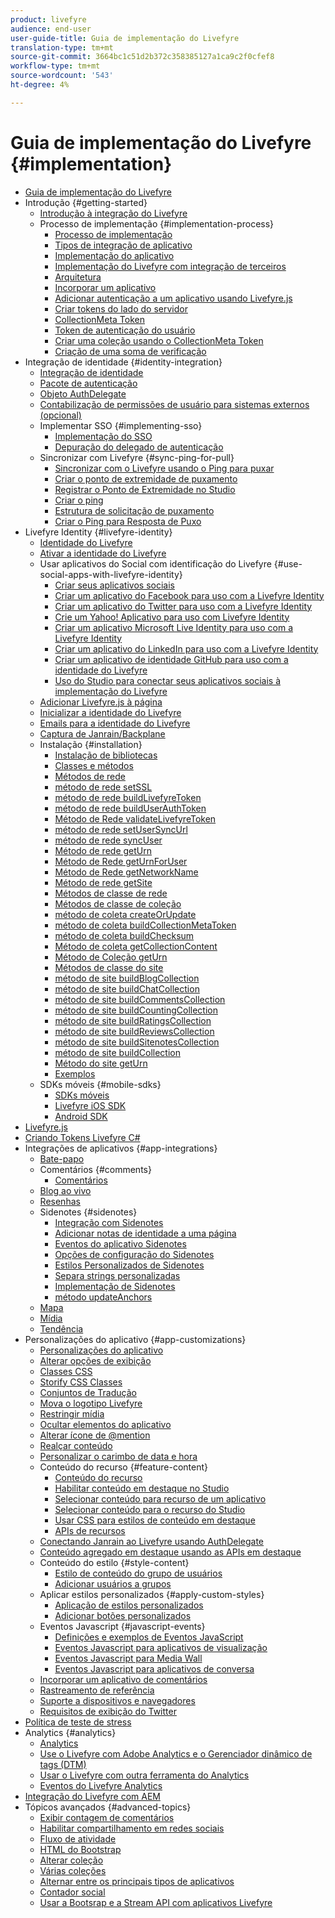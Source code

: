```yaml
---
product: livefyre
audience: end-user
user-guide-title: Guia de implementação do Livefyre
translation-type: tm+mt
source-git-commit: 3664bc1c51d2b372c358385127a1ca9c2f0cfef8
workflow-type: tm+mt
source-wordcount: '543'
ht-degree: 4%

---
```



# Guia de implementação do Livefyre {#implementation}

+ [Guia de implementação do Livefyre](home.md)
+ Introdução {#getting-started}
   + [Introdução à integração do Livefyre](c-getting-started/c-getting-started.md)
   + Processo de implementação {#implementation-process}
      + [Processo de implementação](c-getting-started/c-implementation-process/c-implementation-process.md)
      + [Tipos de integração de aplicativo](c-getting-started/c-implementation-process/c-app-integration-types.md)
      + [Implementação do aplicativo](c-getting-started/designer-app-implementation.md)
      + [Implementação do Livefyre com integração de terceiros](c-app-integrations/implement-livefyre-3rd-party.md)
      + [Arquitetura](c-getting-started/c-implementation-process/c-architecture.md)
      + [Incorporar um aplicativo](c-getting-started/c-implementation-process/c-using-livefyre.js-to-create-customize-and-use-apps-on-your-site.md)
      + [Adicionar autenticação a um aplicativo usando Livefyre.js](c-getting-started/c-implementation-process/c-add-authetication-to-an-app-using-livefyre.js.md)
      + [Criar tokens do lado do servidor](c-getting-started/c-implementation-process/c-build-server-side-tokens.md)
      + [CollectionMeta Token](c-getting-started/c-implementation-process/c-collectionmeta-tokent.md)
      + [Token de autenticação do usuário](c-getting-started/c-implementation-process/c-user-auth-token.md)
      + [Criar uma coleção usando o CollectionMeta Token](t-create-a-collectionmeta-token.md)
      + [Criação de uma soma de verificação](c-creating-a-checksum.md)
+ Integração de identidade {#identity-integration}
   + [Integração de identidade](t-about-identity-integration/t-about-identity-integration.md)
   + [Pacote de autenticação](t-about-identity-integration/c-authorization-package.md)
   + [Objeto AuthDelegate](t-about-identity-integration/c-building-an-auth-delegate.md)
   + [Contabilização de permissões de usuário para sistemas externos (opcional)](t-about-identity-integration/c-posting-user-permissions-to-external-systems.md)
   + Implementar SSO {#implementing-sso}
      + [Implementação do SSO](t-about-identity-integration/c-implementing-sso/c-implementing-sso.md)
      + [Depuração do delegado de autenticação](t-about-identity-integration/c-implementing-sso/c-debugging-auth.md)
   + Sincronizar com Livefyre {#sync-ping-for-pull}
      + [Sincronizar com o Livefyre usando o Ping para puxar](t-about-identity-integration/t-sync-with-livefyre-using-ping-for-pull/t-sync-with-livefyre-using-ping-for-pull.md)
      + [Criar o ponto de extremidade de puxamento](t-about-identity-integration/t-sync-with-livefyre-using-ping-for-pull/t-build-the-pull-endpoint.md)
      + [Registrar o Ponto de Extremidade no Studio](t-about-identity-integration/t-sync-with-livefyre-using-ping-for-pull/c-register-the-endpoint-with-studio.md)
      + [Criar o ping](t-about-identity-integration/t-sync-with-livefyre-using-ping-for-pull/t-build-the-ping.md)
      + [Estrutura de solicitação de puxamento](t-about-identity-integration/t-sync-with-livefyre-using-ping-for-pull/t-pull-request-structure.md)
      + [Criar o Ping para Resposta de Puxo](t-about-identity-integration/t-sync-with-livefyre-using-ping-for-pull/c-build-the-ping-for-pull-response.md)
+ Livefyre Identity {#livefyre-identity}
   + [Identidade do Livefyre](c-livefyre-identity-comp/c-livefyre-identity-comp.md)
   + [Ativar a identidade do Livefyre](c-livefyre-identity-comp/t-enable-livefyre-identity.md)
   + Usar aplicativos do Social com identificação do Livefyre {#use-social-apps-with-livefyre-identity}
      + [Criar seus aplicativos sociais](c-livefyre-identity-comp/t-create-your-social-apps.md)
      + [Criar um aplicativo do Facebook para uso com a Livefyre Identity](c-livefyre-identity-comp/t-create-a-facebook-app-for-use-with-livefyre-identity.md)
      + [Criar um aplicativo do Twitter para uso com a Livefyre Identity](c-livefyre-identity-comp/t-create-a-twitter-app-for-use-with-livefyre-identity.md)
      + [Crie um Yahoo! Aplicativo para uso com Livefyre Identity](c-livefyre-identity-comp/t-create-a-yahoo-app-for-use-with-livefyre-identity.md)
      + [Criar um aplicativo Microsoft Live Identity para uso com a Livefyre Identity](c-livefyre-identity-comp/t-create-a-microsoft-live-id-app-for-use-with-livefyre-identity.md)
      + [Criar um aplicativo do LinkedIn para uso com a Livefyre Identity](c-livefyre-identity-comp/t-create-a-linkedin-app-for-use-with-livefyre-identity.md)
      + [Criar um aplicativo de identidade GitHub para uso com a identidade do Livefyre](c-livefyre-identity-comp/c-create-a-github-identity.md)
      + [Uso do Studio para conectar seus aplicativos sociais à implementação do Livefyre](c-livefyre-identity-comp/t-using-studio-to-connect-your-social-apps-to-your-livefyre-implementation.md)
   + [Adicionar Livefyre.js à página](c-livefyre-identity-comp/t-add-livefyre.js-to-the-page.md)
   + [Inicializar a identidade do Livefyre](c-livefyre-identity-comp/t-initialize-livefyre-identity.md)
   + [Emails para a identidade do Livefyre](c-livefyre-identity-comp/c-emails-for-livefyre-identity.md)
   + [Captura de Janrain/Backplane](c-livefyre-identity-comp/c-janrain-capture-backplane-comp.md)
   + Instalação {#installation}
      + [Instalação de bibliotecas](c-installing-libraries/c-installing-libraries.md)
      + [Classes e métodos](c-installing-libraries/c-methods-livefyre.md)
      + [Métodos de rede](c-installing-libraries/c-network-methods.md)
      + [método de rede setSSL](c-installing-libraries/r-setssl-method.md)
      + [método de rede buildLivefyreToken](c-installing-libraries/r-buildlivefyretoken-method.md)
      + [método de rede buildUserAuthToken](c-installing-libraries/r-builduserauthtoken-method.md)
      + [Método de Rede validateLivefyreToken](c-installing-libraries/c-validatelivefyretoken-network-method.md)
      + [método de rede setUserSyncUrl](c-installing-libraries/r-setusersyncurl-method.md)
      + [método de rede syncUser](c-installing-libraries/r-syncuser-method.md)
      + [Método de rede getUrn](c-installing-libraries/r-geturn-method.md)
      + [Método de Rede getUrnForUser](c-installing-libraries/r-geturnforuser-method.md)
      + [Método de Rede getNetworkName](c-installing-libraries/r-getnetworkname-method.md)
      + [Método de rede getSite](c-installing-libraries/r-getsite-method.md)
      + [Métodos de classe de rede](c-installing-libraries/c-network-class-methods.md)
      + [Métodos de classe de coleção](c-installing-libraries/c-collection-methods.md)
      + [método de coleta createOrUpdate](c-installing-libraries/r-createorupdate-collection-method.md)
      + [método de coleta buildCollectionMetaToken](c-installing-libraries/r-buildcollectionmetatoken-collection-method.md)
      + [método de coleta buildChecksum](c-installing-libraries/r-buildchecksum-collection-method.md)
      + [Método de coleta getCollectionContent](c-installing-libraries/t-getcollectioncontent-collection-method.md)
      + [Método de Coleção getUrn](c-installing-libraries/r-geturn-collection-method.md)
      + [Métodos de classe do site](c-installing-libraries/c-site-methods.md)
      + [método de site buildBlogCollection](c-installing-libraries/r-buildblogcollection-site-method.md)
      + [método de site buildChatCollection](c-installing-libraries/r-buildchatcollection-site-method.md)
      + [método de site buildCommentsCollection](c-installing-libraries/r-buildcommentscollection-site-method.md)
      + [método de site buildCountingCollection](c-installing-libraries/r-buildcountingcollection-site-method.md)
      + [método de site buildRatingsCollection](c-installing-libraries/r-buildratingscollection-site-method.md)
      + [método de site buildReviewsCollection](c-installing-libraries/r-buildreviewscollection-site-method.md)
      + [método de site buildSitenotesCollection](c-installing-libraries/r-buildsitenotescollection-site-method.md)
      + [método de site buildCollection](c-installing-libraries/r-buildcollection-site-method.md)
      + [Método do site getUrn](c-installing-libraries/r-geturn-site-method.md)
      + [Exemplos](c-installing-libraries/c-libraries-examples.md)
   + SDKs móveis {#mobile-sdks}
      + [SDKs móveis](c-mobile-sdks/c-mobile-sdks.md)
      + [Livefyre iOS SDK](c-mobile-sdks/c-livefyre-ios-sdk.md)
      + [Android SDK](c-mobile-sdks/c-android-sdk.md)
+ [Livefyre.js](c-livefyre.js.md)
+ [Criando Tokens Livefyre C#](c-creating-livefyre-tokens-c-.md)
+ Integrações de aplicativos {#app-integrations}
   + [Bate-papo](c-app-integrations/c-app-integratios-chat.md)
   + Comentários {#comments}
      + [Comentários](c-app-integrations/c-comments-integration/c-comments-integration.md)
   + [Blog ao vivo](c-app-integrations/c-live-blog-integration.md)
   + [Resenhas](c-app-integrations/c-reviews-integration.md)
   + Sidenotes {#sidenotes}
      + [Integração com Sidenotes](c-app-integrations/c-sidenotes-integration/r-sidenotes-integration.md)
      + [Adicionar notas de identidade a uma página](c-app-integrations/c-sidenotes-integration/r-adding-sidenotes-to-a-page.md)
      + [Eventos do aplicativo Sidenotes](c-app-integrations/c-sidenotes-integration/r-app-events.md)
      + [Opções de configuração do Sidenotes](c-app-integrations/c-sidenotes-integration/r-configuration-options.md)
      + [Estilos Personalizados de Sidenotes](c-app-integrations/c-sidenotes-integration/r-custom-styles.md)
      + [Separa strings personalizadas](c-app-integrations/c-sidenotes-integration/r-custom-strings.md)
      + [Implementação de Sidenotes](c-app-integrations/c-sidenotes-integration/r-sidenotes-implementation.md)
      + [método updateAnchors](c-app-integrations/c-sidenotes-integration/update-anchors-method.md)
   + [Mapa](c-app-integrations/c-map-integration.md)
   + [Mídia](c-app-integrations/c-media-wall-integration.md)
   + [Tendência](c-app-integrations/c-trending-integration.md)
+ Personalizações do aplicativo {#app-customizations}
   + [Personalizações do aplicativo](c-app-customizations/c-app-customizations.md)
   + [Alterar opções de exibição](c-app-customizations/c-change-display-options.md)
   + [Classes CSS](c-app-customizations/c-css-classes.md)
   + [Storify CSS Classes](c-app-customizations/c-storify-css-classes.md)
   + [Conjuntos de Tradução](c-app-customizations/c-translation-sets.md)
   + [Mova o logotipo Livefyre](c-app-customizations/c-move-the-livefyre-logo.md)
   + [Restringir mídia](c-app-customizations/c-restrict-media.md)
   + [Ocultar elementos do aplicativo](c-app-customizations/c-hide-app-elements.md)
   + [Alterar ícone de @mention](c-app-customizations/c-change-mention-icon.md)
   + [Realçar conteúdo](c-app-customizations/c-highlight-content.md)
   + [Personalizar o carimbo de data e hora](c-app-customizations/c-date-time-stamp.md)
   + Conteúdo do recurso {#feature-content}
      + [Conteúdo do recurso](c-app-customizations/t-feature-content.md)
      + [Habilitar conteúdo em destaque no Studio](c-app-customizations/t-enable-featuring-content-in-studio.md)
      + [Selecionar conteúdo para recurso de um aplicativo](c-app-customizations/t-select-content-to-feature.md)
      + [Selecionar conteúdo para o recurso do Studio](c-app-customizations/t-select-content-to-feature-from-studio.md)
      + [Usar CSS para estilos de conteúdo em destaque](c-app-customizations/c-use-css-to-style-featured-content.md)
      + [APIs de recursos](c-app-customizations/c-feature-apis.md)
   + [Conectando Janrain ao Livefyre usando AuthDelegate](c-app-customizations/c-connecting-janrain-to-livefyre-using-authdelegate.md)
   + [Conteúdo agregado em destaque usando as APIs em destaque](c-app-customizations/c-aggregated-featured-content-using-the-featured-apis.md)
   + Conteúdo do estilo {#style-content}
      + [Estilo de conteúdo do grupo de usuários](c-app-customizations/c-style-user-group-content.md)
      + [Adicionar usuários a grupos](c-app-customizations/c-adding-users-to-groups.md)
   + Aplicar estilos personalizados {#apply-custom-styles}
      + [Aplicação de estilos personalizados](c-app-customizations/c-applying-custom-styles-.md)
      + [Adicionar botões personalizados](c-app-customizations/t-add-custom-buttons.md)
   + Eventos Javascript {#javascript-events}
      + [Definições e exemplos de Eventos JavaScript](c-app-customizations/c-javascript-events.md)
      + [Eventos Javascript para aplicativos de visualização](c-app-customizations/c-javascript-events-for-visualization-apps.md)
      + [Eventos Javascript para Media Wall](c-app-customizations/c-javascript-events-media-wall.md)
      + [Eventos Javascript para aplicativos de conversa](c-app-customizations/c-javascript-events-for-conversation-apps.md)
   + [Incorporar um aplicativo de comentários](c-app-customizations/c-embed-a-comments-app.md)
   + [Rastreamento de referência](c-app-customizations/c-referral-tracking.md)
   + [Suporte a dispositivos e navegadores](c-app-customizations/c-device-and-browser-support.md)
   + [Requisitos de exibição do Twitter](c-app-customizations/c-twitter-display-requirements.md)
+ [Política de teste de stress](c-stress-test-policy.md)
+ Analytics {#analytics}
   + [Analytics](livefyre-analytics/livefyre-analytics.md)
   + [Use o Livefyre com Adobe Analytics e o Gerenciador dinâmico de tags (DTM)](livefyre-analytics/c-use-livefyre-with-adobe-analytics.md)
   + [Usar o Livefyre com outra ferramenta do Analytics](livefyre-analytics/c-livefyre-analytics.md)
   + [Eventos do Livefyre Analytics](livefyre-analytics/c-livefyre-analytics-events.md)
+ [Integração do Livefyre com AEM](c-livefyre-aem-integration.md)
+ Tópicos avançados {#advanced-topics}
   + [Exibir contagem de comentários](c-advanced-topics/t-display-comment-count.md)
   + [Habilitar compartilhamento em redes sociais](c-advanced-topics/c-enabling-social-sharing.md)
   + [Fluxo de atividade](c-advanced-topics/c-activity-stream.md)
   + [HTML do Bootstrap](c-advanced-topics/c-bootstrap-html.md)
   + [Alterar coleção](c-advanced-topics/c-change-collection.md)
   + [Várias coleções](c-advanced-topics/c-multiple-collections.md)
   + [Alternar entre os principais tipos de aplicativos](c-advanced-topics/c-switch-core-app-types.md)
   + [Contador social](c-advanced-topics/c-social-counter.md)
   + [Usar a Bootsrap e a Stream API com aplicativos Livefyre](c-advanced-topics/bootstrap-stream-api.md)
